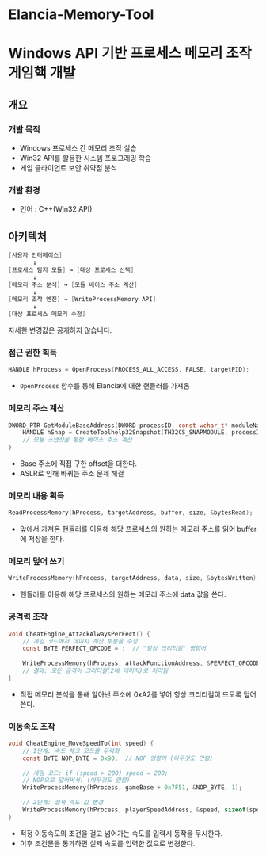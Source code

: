 # Elancia-Memory-Tool

# Windows API 기반 프로세스 메모리 조작 게임핵 개발

## 개요

### 개발 목적

- Windows 프로세스 간 메모리 조작 실습
- Win32 API를 활용한 시스템 프로그래밍 학습
- 게임 클라이언트 보안 취약점 분석

### 개발 환경

- 언어 : C++(Win32 API)

## 아키텍처

```c
[사용자 인터페이스]
       ↓
[프로세스 탐지 모듈] → [대상 프로세스 선택]
       ↓
[메모리 주소 분석] → [모듈 베이스 주소 계산]
       ↓
[메모리 조작 엔진] → [WriteProcessMemory API]
       ↓
[대상 프로세스 메모리 수정]
```
자세한 변경값은 공개하지 않습니다.
### 접근 권한 획득

```c
HANDLE hProcess = OpenProcess(PROCESS_ALL_ACCESS, FALSE, targetPID);
```

- `OpenProcess` 함수를 통해 Elancia에 대한 핸들러를 가져옴

### 메모리 주소 계산

```c
DWORD_PTR GetModuleBaseAddress(DWORD processID, const wchar_t* moduleName) {
    HANDLE hSnap = CreateToolhelp32Snapshot(TH32CS_SNAPMODULE, processID);
    // 모듈 스냅샷을 통한 베이스 주소 계산
}
```

- Base 주소에 직접 구한 offset을 더한다.
- ASLR로 인해 바뀌는 주소 문제 해결

### 메모리 내용 획득

```c
ReadProcessMemory(hProcess, targetAddress, buffer, size, &bytesRead);
```

- 앞에서 가져온 핸들러를 이용해 해당 프로세스의 원하는 메모리 주소를 읽어 buffer에 저장을 한다.

### 메모리 덮어 쓰기

```c
WriteProcessMemory(hProcess, targetAddress, data, size, &bytesWritten);
```

- 핸들러를 이용해 해당 프로세스의 원하는 메모리 주소에 data 값을 쓴다.

### 공격력 조작

```c
void CheatEngine_AttackAlwaysPerFect() {
    // 게임 코드에서 데미지 계산 부분을 수정
    const BYTE PERFECT_OPCODE = ;  // "항상 크리티컬" 명령어
    
    WriteProcessMemory(hProcess, attackFunctionAddress, &PERFECT_OPCODE, 1);
    // 결과: 모든 공격이 크리티컬(2배 데미지)로 처리됨
}
```

- 직접 메모리 분석을 통해 알아낸 주소에 0xA2를 넣어 항상 크리티컬이 뜨도록 덮어쓴다.

### 이동속도 조작

```c
void CheatEngine_MoveSpeedTo(int speed) {
    // 1단계: 속도 체크 코드를 무력화
    const BYTE NOP_BYTE = 0x90;  // NOP 명령어 (아무것도 안함)
    
    // 게임 코드: if (speed > 200) speed = 200;  
    // NOP으로 덮어써서: (아무것도 안함)   
    WriteProcessMemory(hProcess, gameBase + 0x7F51, &NOP_BYTE, 1);
    
    // 2단계: 실제 속도 값 변경
    WriteProcessMemory(hProcess, playerSpeedAddress, &speed, sizeof(speed));
}
```

- 적정 이동속도의 조건을 걸고 넘어가는 속도를 입력시 동작을 무시한다.
- 이후 조건문을 통과하면 실제 속도를 입력한 값으로 변경한다.


